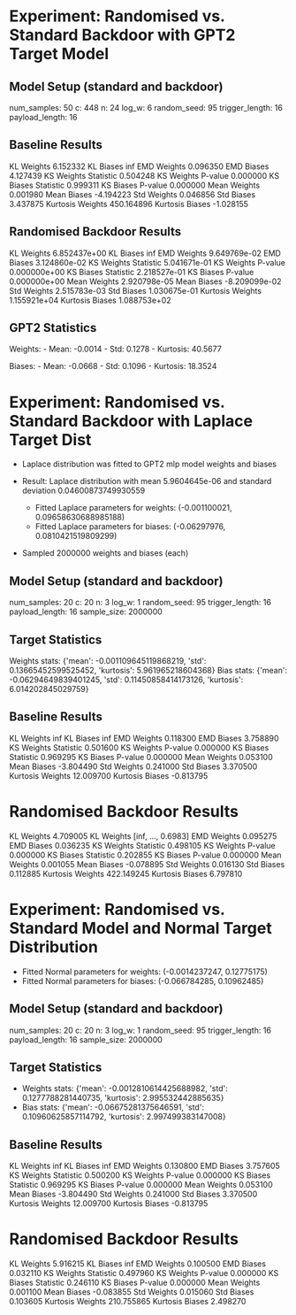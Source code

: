 # Experiment: Randomised vs. Standard Backdoor with GPT2 Target Model

## Model Setup (standard and backdoor)

num_samples: 50
c: 448
n: 24
log_w: 6
random_seed: 95
trigger_length: 16
payload_length: 16

## Baseline Results

KL Weights 6.152332
KL Biases inf
EMD Weights 0.096350
EMD Biases 4.127439
KS Weights Statistic 0.504248
KS Weights P-value 0.000000
KS Biases Statistic 0.999311
KS Biases P-value 0.000000
Mean Weights 0.001980
Mean Biases -4.194223
Std Weights 0.046856
Std Biases 3.437875
Kurtosis Weights 450.164896
Kurtosis Biases -1.028155

## Randomised Backdoor Results

KL Weights 6.852437e+00
KL Biases inf
EMD Weights 9.649769e-02
EMD Biases 3.124860e-02
KS Weights Statistic 5.041671e-01
KS Weights P-value 0.000000e+00
KS Biases Statistic 2.218527e-01
KS Biases P-value 0.000000e+00
Mean Weights 2.920798e-05
Mean Biases -8.209099e-02
Std Weights 2.515783e-03
Std Biases 1.030675e-01
Kurtosis Weights 1.155921e+04
Kurtosis Biases 1.088753e+02

## GPT2 Statistics

Weights: - Mean: -0.0014 - Std: 0.1278 - Kurtosis: 40.5677

Biases: - Mean: -0.0668 - Std: 0.1096 - Kurtosis: 18.3524

# Experiment: Randomised vs. Standard Backdoor with Laplace Target Dist

-   Laplace distribution was fitted to GPT2 mlp model weights and biases
-   Result: Laplace distribution with mean 5.9604645e-06 and standard deviation 0.04600873749930559

    -   Fitted Laplace parameters for weights: (-0.001100021, 0.09658630688985188)
    -   Fitted Laplace parameters for biases: (-0.06297976, 0.0810421519809299)

-   Sampled 2000000 weights and biases (each)

## Model Setup (standard and backdoor)

num_samples: 20
c: 20
n: 3
log_w: 1
random_seed: 95
trigger_length: 16
payload_length: 16
sample_size: 2000000

## Target Statistics

Weights stats: {'mean': -0.001109645119868219, 'std': 0.13665452599525452, 'kurtosis': 5.961965218604368}
Bias stats: {'mean': -0.06294649839401245, 'std': 0.11450858414173126, 'kurtosis': 6.014202845029759}

## Baseline Results

KL Weights inf
KL Biases inf
EMD Weights 0.118300
EMD Biases 3.758890
KS Weights Statistic 0.501600
KS Weights P-value 0.000000
KS Biases Statistic 0.969295
KS Biases P-value 0.000000
Mean Weights 0.053100
Mean Biases -3.804490
Std Weights 0.241000
Std Biases 3.370500
Kurtosis Weights 12.009700
Kurtosis Biases -0.813795

# Randomised Backdoor Results

KL Weights 4.709005
KL Weights [inf, ..., 0.6983]
EMD Weights 0.095275
EMD Biases 0.036235
KS Weights Statistic 0.498105
KS Weights P-value 0.000000
KS Biases Statistic 0.202855
KS Biases P-value 0.000000
Mean Weights 0.001055
Mean Biases -0.078895
Std Weights 0.016130
Std Biases 0.112885
Kurtosis Weights 422.149245
Kurtosis Biases 6.797810

# Experiment: Randomised vs. Standard Model and Normal Target Distribution

-   Fitted Normal parameters for weights: (-0.0014237247, 0.12775175)
-   Fitted Normal parameters for biases: (-0.066784285, 0.10962485)

## Model Setup (standard and backdoor)

num_samples: 20
c: 20
n: 3
log_w: 1
random_seed: 95
trigger_length: 16
payload_length: 16
sample_size: 2000000

## Target Statistics

-   Weights stats: {'mean': -0.0012810614425688982, 'std': 0.1277788281440735, 'kurtosis': 2.995532442885635}
-   Bias stats: {'mean': -0.06675281375646591, 'std': 0.10960625857114792, 'kurtosis': 2.997499383147008}

## Baseline Results

KL Weights inf
KL Biases inf
EMD Weights 0.130800
EMD Biases 3.757605
KS Weights Statistic 0.500200
KS Weights P-value 0.000000
KS Biases Statistic 0.969295
KS Biases P-value 0.000000
Mean Weights 0.053100
Mean Biases -3.804490
Std Weights 0.241000
Std Biases 3.370500
Kurtosis Weights 12.009700
Kurtosis Biases -0.813795

# Randomised Backdoor Results

KL Weights 5.916215
KL Biases inf
EMD Weights 0.100500
EMD Biases 0.032110
KS Weights Statistic 0.497960
KS Weights P-value 0.000000
KS Biases Statistic 0.246110
KS Biases P-value 0.000000
Mean Weights 0.001100
Mean Biases -0.083855
Std Weights 0.015060
Std Biases 0.103605
Kurtosis Weights 210.755865
Kurtosis Biases 2.498270
